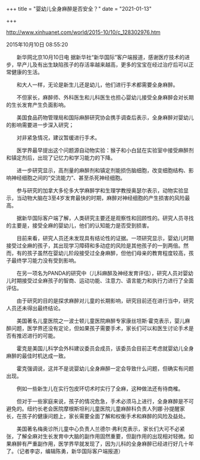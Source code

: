 +++
title = "婴幼儿全身麻醉是否安全？"
date = "2021-01-13"

+++

http://www.xinhuanet.com/world/2015-10/10/c_128302976.htm

2015年10月10日 08:55:20

　　新华网北京10月10日电 据新华社“新华国际”客户端报道，感谢医疗技术的进步，早产儿及有出生缺陷孩子的存活率越来越高，更多的宝宝在经过治疗后可以正常健康的生活。

　　和大人一样，无论是新生儿还是幼儿，他们进行手术都需要全身麻醉。

　　不但家长，麻醉师、外科医生和儿科医生也担心婴幼儿接受全身麻醉会对长期的生长发育产生负面影响。

　　美国食品药物管理局和国际麻醉研究协会携手调查后表示，全身麻醉对婴幼儿的影响需要进一步深入研究；

　　对非紧急情况，建议暂缓进行手术。

　　医学界最早提出这个问题源自动物实验：猴子和小白鼠在实验室中接受麻醉剂和镇定剂后，出现了记忆力和学习能力的下降。

　　进一步研究显示，高剂量的麻醉剂和镇定剂能损伤脑细胞，改变细胞结构、影响神经细胞之间的“交流能力”、甚至杀死神经细胞。

　　参与研究的加拿大多伦多大学麻醉学和生理学教授奥瑟尔表示，动物实验显示，当动物大脑在3至4岁发育最快的时期，麻醉对神经细胞的产生损害的风险最高。

　　据新华国际客户端了解，人类研究主要还是观察性和回顾性的。研究人员寻找的主要是，接受全麻的婴幼儿，他们的认知能力是否受到损害。

　　目前来看，研究人员还未发现具有结论性的证据。一项研究显示，婴幼儿时期接受过全麻的孩子，其出现学习障碍和多动症的风险是其他孩子的一到两倍。然而，有的孩子虽然在婴幼儿阶段接受过全身麻醉，但他们母亲的教育程度较高，孩子最终学习能力没有受到影响。

　　在另一项名为PANDA的研究中（儿科麻醉及神经发育评估），研究人员对婴幼儿时期接受过全麻孩子的智商、运动功能、注意力、语言能力和执行力进行了全面评估。

　　由于研究的目的是探求麻醉对儿童的长期影响，研究目前还在进行当中，研究人员还未得出最终结论。

　　美国著名儿童医院之一波士顿儿童医院麻醉专家康丝坦斯·霍克表示，婴儿麻醉问题，医学界还没有定论，但如果孩子需要手术，家长们可以和医生讨论手术是否有推迟进行的可能。

　　霍克是美国儿科学会外科建议委员会成员，该委员会目前正考虑就婴幼儿全身麻醉的最佳时机达成一致。

　　霍克强调说，这并不是说婴幼儿全身麻醉一定会导致什么问题，但确实有问题出现。

　　例如一些新生儿在实行包皮环切术时实行了全麻，这种做法还有待商榷。

　　但对于一些家庭来说，孩子的情况危急，手术必须马上进行，全身麻醉是不可避免的。纽约长老会医院摩根斯坦利儿童医院儿童麻醉科负责人列娜·孙提醒家长，在孩子的健康问题上，家长需要全面了解和权衡手术和麻醉的风险及益处。

　　美国著名梅奥诊所儿童中心负责人兰德尔·弗利克表示，家长们大可不必紧张，了解全麻对生长发育中大脑的副作用固然重要，但副作用的出现相对轻微。如果麻醉有严重副作用，医学界早就发现了，因为儿科的全身麻醉已经进行好几十年了。（记者李宓，编辑陈勇，新华国际客户端报道）
